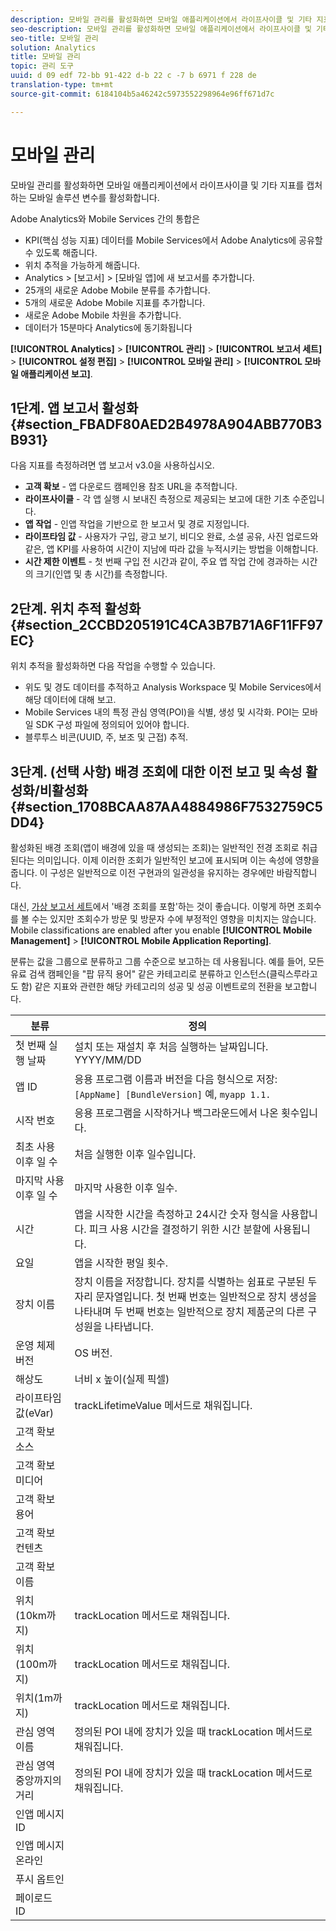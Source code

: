 ```yaml
---
description: 모바일 관리를 활성화하면 모바일 애플리케이션에서 라이프사이클 및 기타 지표를 캡처하는 모바일 솔루션 변수를 활성화합니다.
seo-description: 모바일 관리를 활성화하면 모바일 애플리케이션에서 라이프사이클 및 기타 지표를 캡처하는 모바일 솔루션 변수를 활성화합니다.
seo-title: 모바일 관리
solution: Analytics
title: 모바일 관리
topic: 관리 도구
uuid: d 09 edf 72-bb 91-422 d-b 22 c -7 b 6971 f 228 de
translation-type: tm+mt
source-git-commit: 6184104b5a46242c5973552298964e96ff671d7c

---
```



# 모바일 관리

모바일 관리를 활성화하면 모바일 애플리케이션에서 라이프사이클 및 기타 지표를 캡처하는 모바일 솔루션 변수를 활성화합니다.

Adobe Analytics와 Mobile Services 간의 통합은

* KPI(핵심 성능 지표) 데이터를 Mobile Services에서 Adobe Analytics에 공유할 수 있도록 해줍니다.
* 위치 추적을 가능하게 해줍니다.
* Analytics &gt; [보고서] &gt; [모바일 앱]에 새 보고서를 추가합니다.
* 25개의 새로운 Adobe Mobile 분류를 추가합니다.
* 5개의 새로운 Adobe Mobile 지표를 추가합니다.
* 새로운 Adobe Mobile 차원을 추가합니다.
* 데이터가 15분마다 Analytics에 동기화됩니다

**[!UICONTROL Analytics]** &gt; **[!UICONTROL 관리]** &gt; **[!UICONTROL 보고서 세트]** &gt; **[!UICONTROL 설정 편집]** &gt; **[!UICONTROL 모바일 관리]** &gt; **[!UICONTROL 모바일 애플리케이션 보고]**.

## 1단계. 앱 보고서 활성화 {#section_FBADF80AED2B4978A904ABB770B3B931}

다음 지표를 측정하려면 앱 보고서 v3.0을 사용하십시오.

* **고객 확보** - 앱 다운로드 캠페인용 참조 URL을 추적합니다.
* **라이프사이클** - 각 앱 실행 시 보내진 측정으로 제공되는 보고에 대한 기초 수준입니다.
* **앱 작업** - 인앱 작업을 기반으로 한 보고서 및 경로 지정입니다.
* **라이프타임 값** - 사용자가 구입, 광고 보기, 비디오 완료, 소셜 공유, 사진 업로드와 같은, 앱 KPI를 사용하여 시간이 지남에 따라 값을 누적시키는 방법을 이해합니다.
* **시간 제한 이벤트** - 첫 번째 구입 전 시간과 같이, 주요 앱 작업 간에 경과하는 시간의 크기(인앱 및 총 시간)를 측정합니다.

## 2단계. 위치 추적 활성화 {#section_2CCBD205191C4CA3B7B71A6F11FF97EC}

위치 추적을 활성화하면 다음 작업을 수행할 수 있습니다.

* 위도 및 경도 데이터를 추적하고 Analysis Workspace 및 Mobile Services에서 해당 데이터에 대해 보고.
* Mobile Services 내의 특정 관심 영역(POI)을 식별, 생성 및 시각화. POI는 모바일 SDK 구성 파일에 정의되어 있어야 합니다.
* 블루투스 비콘(UUID, 주, 보조 및 근접) 추적.

## 3단계. (선택 사항) 배경 조회에 대한 이전 보고 및 속성 활성화/비활성화 {#section_1708BCAA87AA4884986F7532759C5DD4}

활성화된 배경 조회(앱이 배경에 있을 때 생성되는 조회)는 일반적인 전경 조회로 취급된다는 의미입니다. 이제 이러한 조회가 일반적인 보고에 표시되며 이는 속성에 영향을 줍니다. 이 구성은 일반적으로 이전 구현과의 일관성을 유지하는 경우에만 바람직합니다.

대신, [가상 보고서 세트](../../components/vrs/vrs-about.md)에서 '배경 조회를 포함'하는 것이 좋습니다. 이렇게 하면 조회수를 볼 수는 있지만 조회수가 방문 및 방문자 수에 부정적인 영향을 미치지는 않습니다.
Mobile classifications are enabled after you enable **[!UICONTROL Mobile Management]** &gt; **[!UICONTROL Mobile Application Reporting]**.

분류는 값을 그룹으로 분류하고 그룹 수준으로 보고하는 데 사용됩니다. 예를 들어, 모든 유료 검색 캠페인을 "팝 뮤직 용어" 같은 카테고리로 분류하고 인스턴스(클릭스루라고도 함) 같은 지표와 관련한 해당 카테고리의 성공 및 성공 이벤트로의 전환을 보고합니다.

| 분류 | 정의 |
|--- |--- |
| 첫 번째 실행 날짜 | 설치 또는 재설치 후 처음 실행하는 날짜입니다.   YYYY/MM/DD |
| 앱 ID | 응용 프로그램 이름과 버전을 다음 형식으로 저장:   `[AppName] [BundleVersion]`  예, `myapp 1.1.` |
| 시작 번호 | 응용 프로그램을 시작하거나 백그라운드에서 나온 횟수입니다. |
| 최초 사용 이후 일 수 | 처음 실행한 이후 일수입니다. |
| 마지막 사용 이후 일 수 | 마지막 사용한 이후 일수. |
| 시간 | 앱을 시작한 시간을 측정하고 24시간 숫자 형식을 사용합니다. 피크 사용 시간을 결정하기 위한 시간 분할에 사용됩니다. |
| 요일 | 앱을 시작한 평일 횟수. |
| 장치 이름 | 장치 이름을 저장합니다.   장치를 식별하는 쉼표로 구분된 두 자리 문자열입니다. 첫 번째 번호는 일반적으로 장치 생성을 나타내며 두 번째 번호는 일반적으로 장치 제품군의 다른 구성원을 나타냅니다. |
| 운영 체제 버전 | OS 버전. |
| 해상도 | 너비 x 높이(실제 픽셀) |
| 라이프타임 값(eVar) | trackLifetimeValue 메서드로 채워집니다. |
| 고객 확보 소스 |  |
| 고객 확보 미디어 |  |
| 고객 확보 용어 |  |
| 고객 확보 컨텐츠 |  |
| 고객 확보 이름 |  |
| 위치(10km까지) | trackLocation 메서드로 채워집니다. |
| 위치(100m까지) | trackLocation 메서드로 채워집니다. |
| 위치(1m까지) | trackLocation 메서드로 채워집니다. |
| 관심 영역 이름 | 정의된 POI 내에 장치가 있을 때 trackLocation 메서드로 채워집니다. |
| 관심 영역 중앙까지의 거리 | 정의된 POI 내에 장치가 있을 때 trackLocation 메서드로 채워집니다. |
| 인앱 메시지 ID |  |
| 인앱 메시지 온라인 |  |
| 푸시 옵트인 |  |
| 페이로드 ID |  |

